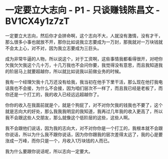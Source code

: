 # 一定要立大志向 - P1 - 只谈赚钱陈昌文 - BV1CX4y1z7zT

一定要立大志向，然后你才会拼命啊，这个志向不大，人就没有激情，没有才干，那么很多小事也就放不开，那你比如说我立志要成为一万封，那我就对一万块钱就不会太上心，对不对，因为我立志要成为三巨头。

成为非常牛逼的人物，所以说这个，对于工资啊，这些事情我都看得很开，对吧你欠我欠欠我这个几十万，十几万我也不会问你要，我觉得没有意思，而且我知道我的阶层马上就要超越你，所以就比如说我以前做业务的时候。

我有一个经理欠我十几万还没有给我，我当初在他手下里干活，那么现在他打我电话我也不会接，为什么不会接，因为咱们层次不一样了，而且我已经是老板了，而你还是一个打工的，我的收入已经远远超越你了。

你你的收入在我面前就是个，就是个狗屁了，对不对你欠我的钱我也不要了，这个就是志向大的好处，那么我我我明显的我知道，我再过几年我的收入更高了，所以我不会跟这些人交朋友，那么就像这个低阶层的这些，这些人啊。

我不会跟他们说话，因为我的志向大，对不对你你是一个打工的，我根本就不会跟你说话，所以为什么我不跟你说话，因为你你跟我的层次差得太远了，我的心是要涨成一万峰，而你只是一个，月收入1万块钱的人而已。

我为什么要跟你说话呢，所以志向一定要大。